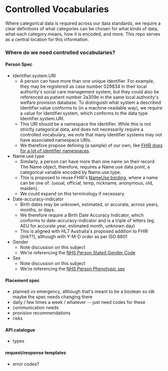 # Controlled Vocabularies
Where categorical data is required across our data standards, we require a clear definitions of what categories can be chosen for what kinds of data, what each category means, how it is encoded, and more. This repo serves as a central location for this information.


### Where do we need controlled vocabularies?
#### Person Spec
* Identifier.system.URI
    *  A person can have more than one unique identifier. For example, they may be registered as case number 029834 in their local authority's social care management system, but they could also be referenced as patient number 2a309e in the same local authority's welfare provision database. To distinguish what system a described Identifier.value conforms to (in a machine-readable way), we require a value for Identifier.system, which conforms to the data type Identifier.system.URI.
    * This URI should be a namespace the identifier. While this is not strictly categorical data, and does not necessarily require a controlled vocabulary, we note that many identifier systems may not have associated namespace URIs. 
    * We therefore propose defining (a sample) of our own, like [FHIR does for a lot of identifier namespaces](https://terminology.hl7.org/identifiers.html).
* Name.use.type
    * Similarly, a person can have more than one name on their record. The Name object, therefore, requires a Name.use data point, a categorical variable encoded by Name.use.type.
    * This is proposed to reuse FHIR's [NameUse binding](https://build.fhir.org/valueset-name-use.html), where a name can be one of: {usual, official, temp, nickname, anonymous, old, maiden}.
    * We could expand on this terminology if necessary.
* Date-accuracy-indicator
    * Birth dates may be unknown, estimated, or accurate, across years, months, or days. 
    * We therefore require a Birth Date Accuracy Indicator, which conforms to date-accuracy-indicator and is a triple of letters (eg. AEU for accurate year, estimated month, unknown day)
    * This is aligned with HL7 Australia's proposed addition to FHIR (link??), although with Y-M-D order as per ISO 8601
* Gender
    * Note discussion on this subject
    * We're referencing the [NHS Person Stated Gender Code](https://archive.datadictionary.nhs.uk/DD%20Release%20May%202024/data_elements/person_stated_gender_code.html)
* Sex
    * Note discussion on this subject
    * We're referencing the [NHS Person Phenotypic sex](https://archive.datadictionary.nhs.uk/DD%20Release%20May%202024/data_elements/person_phenotypic_sex.html) 


#### Placement spec
* planned vs emergency, although that's meant to be a boolean so idk maybe the spec needs changing there
* daily / few times a week / whatever -- just need codes for these
* communication needs
* provision recommendations
* risks

#### API catalogue
* types

#### request/response templates
* error codes?